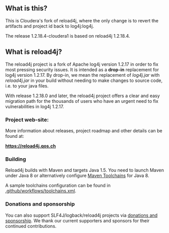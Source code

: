 ## What is this?
This is Cloudera's fork of reload4j, where the only change is to revert
the artifacts and project id back to log4j:log4j.

The release 1.2.18.4-cloudera1 is based on reload4j 1.2.18.4.

## What is reload4j?

The reload4j project is a fork of Apache log4j version 1.2.17 in order 
to fix most pressing security issues. It is intended as a 
__drop-in__ replacement for log4j version 1.2.17. By drop-in, we mean 
the replacement of  _log4j.jar_ with _reload4j.jar_ in your build without 
needing to make changes to source code, i.e. to your java files.

With release 1.2.18.0 and later, the reload4j project offers a clear and
easy migration path for the thousands of users who have an 
urgent need to fix vulnerabilities in log4j 1.2.17.

### Project web-site:  

More information about releases, project roadmap and other details can be found at:

**https://reload4j.qos.ch**

### Building

<!-- building is closely related to source code so should be left here -->
<!-- any changes here should be reflected in the reload4j website as well -->

Reload4j builds with Maven and targets Java 1.5. You need to launch Maven under Java 8 or alternatively configure [Maven Toolchains](https://maven.apache.org/guides/mini/guide-using-toolchains.html) for Java 8.

A sample toolchains configuration can be found in [.github/workflows/toolchains.xml](.github/workflows/toolchains.xml).

### Donations and sponsorship

You can also support SLF4J/logback/reload4j projects 
via [donations and sponsorship](https://github.com/sponsors/qos-ch?o=esb). 
We thank our current supporters and sponsors for their continued contributions.

